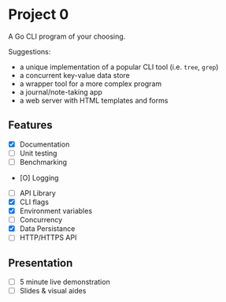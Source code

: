 # Project 0

A Go CLI program of your choosing.

Suggestions:

- a unique implementation of a popular CLI tool (i.e. `tree`, `grep`)
- a concurrent key-value data store
- a wrapper tool for a more complex program
- a journal/note-taking app
- a web server with HTML templates and forms

## Features

- [X] Documentation
- [ ] Unit testing
- [ ] Benchmarking
- [O] Logging
- [ ] API Library
- [X] CLI flags
- [X] Environment variables
- [ ] Concurrency
- [X] Data Persistance
- [ ] HTTP/HTTPS API

## Presentation

- [ ] 5 minute live demonstration
- [ ] Slides & visual aides
